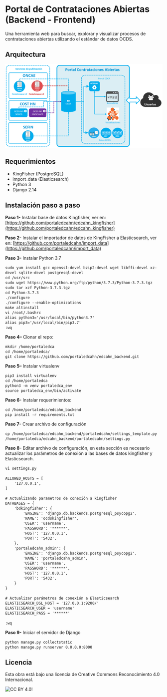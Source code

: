 # Portal de Contrataciones Abiertas (Backend - Frontend)
Una herramienta web para buscar, explorar y visualizar procesos de contrataciones abiertas utilizando el estándar de datos OCDS.

## Arquitectura
<img src="portaledcahn_frontend/static/img/PCA-Arquitectura-hn.PNG">

## Requerimientos
* KingFisher (PostgreSQL)
* import_data (Elasticsearch)
* Python 3
* Django 2.14

## Instalación paso a paso
**Paso 1-** Instalar base de datos Kingfisher, ver en: [https://github.com/portaledcahn/edcahn_kingfisher](https://github.com/portaledcahn/edcahn_kingfisher)

**Paso 2-** Instalar el importador de datos de KingFisher a Elasticsearch, ver en: [https://github.com/portaledcahn/import_data](https://github.com/portaledcahn/import_data)

**Paso 3-** Instalar Python 3.7
```
sudo yum install gcc openssl-devel bzip2-devel wget libffi-devel xz-devel sqlite-devel postgresql-devel
cd /usr/src
sudo wget https://www.python.org/ftp/python/3.7.3/Python-3.7.3.tgz
sudo tar xzf Python-3.7.3.tgz
cd Python-3.7.3
./configure
./configure --enable-optimizations
make altinstall
vi /root/.bashrc
alias python3='/usr/local/bin/python3.7'
alias pip3='/usr/local/bin/pip3.7'
:wq
```

**Paso 4–** Clonar el repo:
```
mkdir /home/portaledca
cd /home/portaledca/
git clone https://github.com/portaledcahn/edcahn_backend.git
```

**Paso 5–** Instalar virtualenv
```
pip3 install virtualenv
cd /home/portaledca
python3 -m venv portaledca_env
source portaledca_env/bin/activate
```

**Paso 6-** Instalar requerimientos:
```
cd /home/portaledca/edcahn_backend
pip install -r requirements.txt
```

**Paso 7-** Crear archivo de configuración
```
cp /home/portaledca/edcahn_backend/portaledcahn/settings_template.py /home/portaledca/edcahn_backend/portaledcahn/settings.py
```

**Paso 8-** Editar archivo de configuración, en esta sección es necesario actualizar los parámetros de conexión a las bases de datos kingfisher y Elasticsearch. 
```
vi settings.py

ALLOWED_HOSTS = [
    '127.0.0.1',
]

# Actualizando parametros de conexión a kingfisher
DATABASES = {
    'bdkingfisher': {
        'ENGINE': 'django.db.backends.postgresql_psycopg2',
        'NAME': 'ocdskingfisher',
        'USER': 'username',
        'PASSWORD': '******',
        'HOST': '127.0.0.1',
        'PORT': '5432',
    },
    'portaledcahn_admin': {
        'ENGINE': 'django.db.backends.postgresql_psycopg2',
        'NAME': 'portaledcahn_admin',
        'USER': 'username',
        'PASSWORD': '******',        
        'HOST': '127.0.0.1',
        'PORT': '5432',
    }
}

# Actualizar parámetros de conexión a Elasticsearch
ELASTICSEARCH_DSL_HOST = '127.0.0.1:9200/'
ELASTICSEARCH_USER = 'username'
ELASTICSEARCH_PASS = '******'

:wq
```

**Paso 9-** Iniciar el servidor de Django
```
python manage.py collectstatic
python manage.py runserver 0.0.0.0:8000
```

## Licencia
Esta obra está bajo una licencia de Creative Commons Reconocimiento 4.0 Internacional.

![CC BY 4.0!](https://i.creativecommons.org/l/by/4.0/88x31.png)
